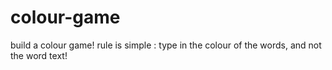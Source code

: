 # colour-game
build a colour game! rule is simple : type in the colour of the words,  and not the word text!
